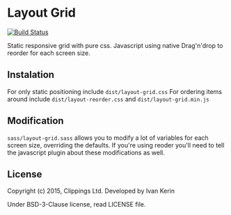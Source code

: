 Layout Grid
===========

[![Build Status](https://travis-ci.org/clippings/layout-grid.svg?branch=master)](https://travis-ci.org/clippings/layout-grid)

Static responsive grid with pure css.
Javascript using native Drag'n'drop to reorder for each screen size.

Instalation
-----------

For only static positioning include ``dist/layout-grid.css``
For ordering items around include ``dist/layout-reorder.css`` and ``dist/layout-grid.min.js``

Modification
------------
``sass/layout-grid.sass`` allows you to modify a lot of variables for each screen size, overriding the defaults.
If you're using reoder you'll need to tell the javascript plugin about these modifications as well.


License
-------

Copyright (c) 2015, Clippings Ltd. Developed by Ivan Kerin

Under BSD-3-Clause license, read LICENSE file.
